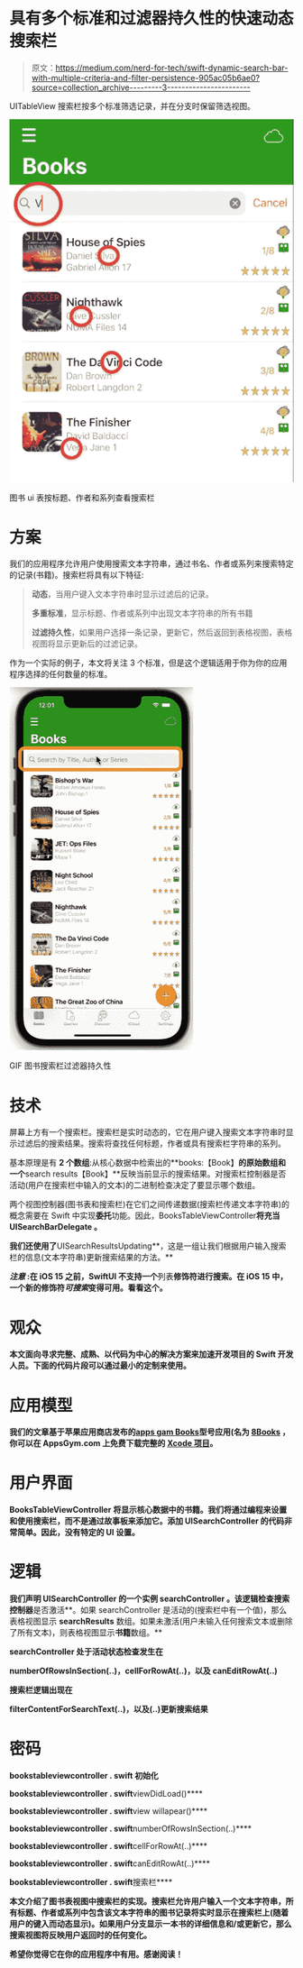# 具有多个标准和过滤器持久性的快速动态搜索栏

> 原文：<https://medium.com/nerd-for-tech/swift-dynamic-search-bar-with-multiple-criteria-and-filter-persistence-905ac05b6ae0?source=collection_archive---------3----------------------->

UITableView 搜索栏按多个标准筛选记录，并在分支时保留筛选视图。

![](img/135534455e7fe8b1c122b7649cc39dc8.png)

图书 ui 表按标题、作者和系列查看搜索栏

# 方案

我们的应用程序允许用户使用搜索文本字符串，通过书名、作者或系列来搜索特定的记录(书籍)。搜索栏将具有以下特征:

> **动态**，当用户键入文本字符串时显示过滤后的记录。
> 
> **多重标准**，显示标题、作者或系列中出现文本字符串的所有书籍
> 
> **过滤持久性**，如果用户选择一条记录，更新它，然后返回到表格视图，表格视图将显示更新后的过滤记录。

作为一个实际的例子，本文将关注 3 个标准，但是这个逻辑适用于你为你的应用程序选择的任何数量的标准。

![](img/bac934eb6e7795edf8c7b4efb1bc7160.png)

GIF 图书搜索栏过滤器持久性

# 技术

屏幕上方有一个搜索栏。搜索栏是实时动态的，它在用户键入搜索文本字符串时显示过滤后的搜索结果。搜索将查找任何标题，作者或具有搜索栏字符串的系列。

基本原理是有 **2 个数组**:从核心数据中检索出的**books:【Book】**的原始数组和一个**search results【Book】**反映当前显示的搜索结果。对搜索栏控制器是否活动(用户在搜索栏中输入的文本)的二进制检查决定了要显示哪个数组。

两个视图控制器(图书表和搜索栏)在它们之间传递数据(搜索栏传递文本字符串)的概念需要在 Swift 中实现**委托**功能。因此，BooksTableViewController**将充当 **UISearchBarDelegate** 。**

**我们还使用了**UISearchResultsUpdating**，这是一组让我们根据用户输入搜索栏的信息(文本字符串)更新搜索结果的方法。**

*****注意*** :在 iOS 15 之前，SwiftUI 不支持一个**列表**修饰符进行搜索。在 iOS 15 中，一个新的修饰符*可搜索*变得可用。看看这个。**

# **观众**

**本文面向寻求完整、成熟、以代码为中心的解决方案来加速开发项目的 Swift 开发人员。下面的代码片段可以通过最小的定制来使用。**

# **应用模型**

**我们的文章基于苹果应用商店发布的[apps gam Books](https://appsgym.com/projects/books/)型号应用(名为 [8Books](https://apps.apple.com/au/app/8books/id1152860892) ，你可以在 AppsGym.com 上免费下载完整的 [Xcode 项目](https://appsgym.com/appsgym-books-swift-xcode-project-tour/)。**

# **用户界面**

****BooksTableViewController** 将显示核心数据中的书籍。我们将通过编程来设置和使用搜索栏，而不是通过故事板来添加它。添加 UISearchController 的代码非常简单。因此，没有特定的 UI 设置。**

# ****逻辑****

**我们声明 UISearchController 的一个实例 **searchController** 。该逻辑检查搜索控制器**是否激活**。如果 searchController 是活动的(搜索栏中有一个值)，那么表格视图显示 **searchResults** 数组。如果未激活(用户未输入任何搜索文本或删除了所有文本)，则表格视图显示**书籍**数组。**

**searchController 处于活动状态检查发生在**

**numberOfRowsInSection(..)，cellForRowAt(..)，以及 canEditRowAt(..)**

**搜索栏逻辑出现在**

**filterContentForSearchText(..)，以及(..)更新搜索结果**

# **密码**

****bookstableviewcontroller . swift 初始化****

**bookstableviewcontroller . swift**viewDidLoad()****

**bookstableviewcontroller . swift**view willapear()****

**bookstableviewcontroller . swift**numberOfRowsInSection(..)****

**bookstableviewcontroller . swift**cellForRowAt(..)****

**bookstableviewcontroller . swift**canEditRowAt(..)****

**bookstableviewcontroller . swift**搜索栏****

**本文介绍了图书表视图中搜索栏的实现。搜索栏允许用户输入一个文本字符串，所有标题、作者或系列中包含该文本字符串的图书记录将实时显示在搜索栏上(随着用户的键入而动态显示)。如果用户分支显示一本书的详细信息和/或更新它，那么搜索视图将反映用户返回时的任何变化。**

**希望你觉得它在你的应用程序中有用。感谢阅读！**